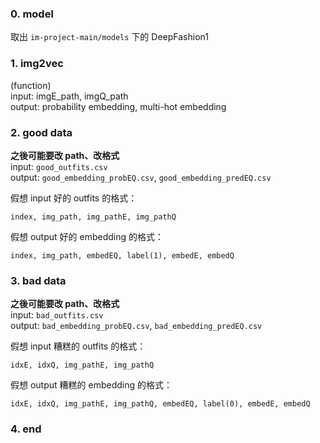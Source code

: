 ### 0. model

取出 `im-project-main/models` 下的 DeepFashion1

### 1. img2vec
(function)<br />
input: imgE_path, imgQ_path<br />
output: probability embedding, multi-hot embedding

### 2. good data

**之後可能要改 path、改格式**<br />
input: `good_outfits.csv`<br />
output: `good_embedding_probEQ.csv`, `good_embedding_predEQ.csv`

假想 input 好的 outfits 的格式：
``` csv=
index, img_path, img_pathE, img_pathQ
```
假想 output 好的 embedding 的格式：
``` csv=
index, img_path, embedEQ, label(1), embedE, embedQ
```

### 3. bad data

**之後可能要改 path、改格式**<br />
input: `bad_outfits.csv`<br />
output: `bad_embedding_probEQ.csv`, `bad_embedding_predEQ.csv`

假想 input 糟糕的 outfits 的格式：
``` csv=
idxE, idxQ, img_pathE, img_pathQ
```
假想 output 糟糕的 embedding 的格式：
``` csv=
idxE, idxQ, img_pathE, img_pathQ, embedEQ, label(0), embedE, embedQ
```

### 4. end